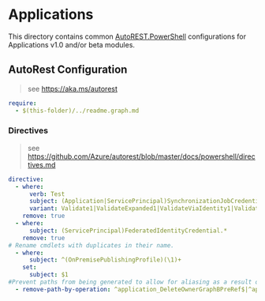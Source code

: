# Applications

This directory contains common [AutoREST.PowerShell](https://github.com/Azure/autorest.powershell) configurations for Applications v1.0 and/or beta modules.

## AutoRest Configuration

> see <https://aka.ms/autorest>

``` yaml
require:
  - $(this-folder)/../readme.graph.md
```

### Directives

> see https://github.com/Azure/autorest/blob/master/docs/powershell/directives.md

``` yaml
directive:
  - where:
      verb: Test
      subject: (Application|ServicePrincipal)SynchronizationJobCredential
      variant: Validate1|ValidateExpanded1|ValidateViaIdentity1|ValidateViaIdentityExpanded1
    remove: true
  - where:
      subject: (ServicePrincipal)FederatedIdentityCredential.*
    remove: true
# Rename cmdlets with duplicates in their name.
  - where:
      subject: ^(OnPremisePublishingProfile)(\1)+
    set:
      subject: $1
#Prevent paths from being generated to allow for aliasing as a result of breaking changes in 2.18.0 and 2.17.0
  - remove-path-by-operation: ^application_DeleteOwnerGraphBPreRef$|^application_DeleteAppManagementPolicyGraphBPreRef$|^application_DeleteTokenIssuancePolicyGraphBPreRef$|^application_DeleteTokenLifetimePolicyGraphBPreRef$|^servicePrincipal_DeleteClaimsMappingPolicyGraphBPreRef$|^servicePrincipal_DeleteHomeRealmDiscoveryPolicyGraphBPreRef$|^servicePrincipal_DeleteOwnerGraphBPreRef$|^onPremisesPublishingProfile.agentGroup.agent_DeleteAgentGroupGraphBPreRef$|^onPremisesPublishingProfile.connectorGroup_DeleteMemberGraphBPreRef$|^onPremisesPublishingProfile.connector_ListMemberGraphOPreGraphBPreRef$|^onPremisesPublishingProfile.publishedResource_DeleteAgentGroupGraphBPreRef$
```

